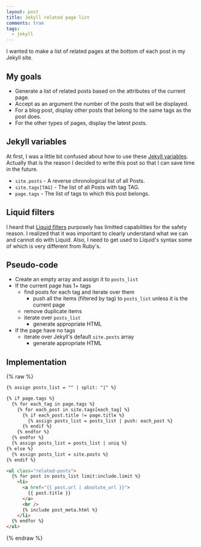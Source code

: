 ```yaml
---
layout: post
title: Jekyll related page list
comments: true
tags:
  - jekyll
---
```


I wanted to make a list of related pages at the bottom of each post in my Jekyll site.

## My goals

- Generate a list of related posts based on the attributes of the current page.
- Accept as an argument the number of the posts that will be displayed.
- For a blog post, display other posts that belong to the same tags as the post does.
- For the other types of pages, display the latest posts.

## Jekyll variables

At first, I was a little bit confused about how to use these [Jekyll variables](https://jekyllrb.com/docs/variables/).
Actually that is the reason I decided to write this post so that I can save time in the future.

- `site.posts` - A reverse chronological list of all Posts.
- `site.tags[TAG]` - The list of all Posts with tag TAG.
- `page.tags` - The list of tags to which this post belongs.

## Liquid filters

I heard that [Liquid filters](https://help.shopify.com/themes/liquid/filters) purposely has limitted capabilities for the safety reason.
I realized that it was important to clearly understand what we can and cannot do with Liquid.
Also, I need to get used to Liquid's syntax some of which is very different from Ruby's.

## Pseudo-code

- Create an empty array and assign it to `posts_list`
- If the current page has 1+ tags
  - find posts for each tag and iterate over them
    - push all the items (filtered by tag) to `posts_list` unless it is the current page
  - remove duplicate items
  - iterate over `posts_list`
    - generate appropriate HTML
- If the page have no tags
  - iterate over Jekyll's default `site.posts` array
    - generate appropriate HTML

## Implementation

{% raw %}

```html
{% assign posts_list = "" | split: "|" %}

{% if page.tags %}
  {% for each_tag in page.tags %}
    {% for each_post in site.tags[each_tag] %}
      {% if each_post.title != page.title %}
        {% assign posts_list = posts_list | push: each_post %}
      {% endif %}
    {% endfor %}
  {% endfor %}
  {% assign posts_list = posts_list | uniq %}
{% else %}
  {% assign posts_list = site.posts %}
{% endif %}

<ul class="related-posts">
  {% for post in posts_list limit:include.limit %}
    <li>
      <a href="{{ post.url | absolute_url }}">
        {{ post.title }}
      </a>
      <br />
      {% include post_meta.html %}
    </li>
  {% endfor %}
</ul>
```

{% endraw %}
